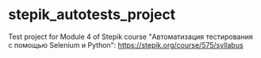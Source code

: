 # stepik_autotests_project

Test project for Module 4 of Stepik course "Автоматизация тестирования с помощью Selenium и Python": https://stepik.org/course/575/syllabus